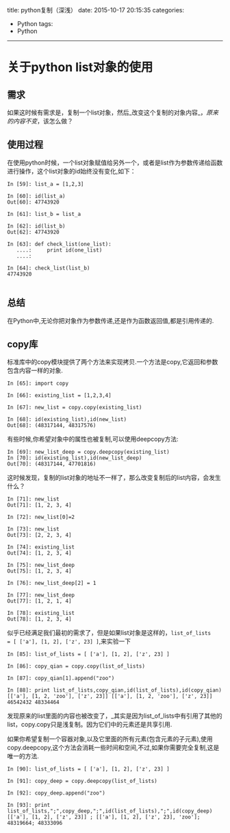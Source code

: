 title: python复制（深浅）
date: 2015-10-17 20:15:35
categories:
- Python
tags:
- Python
---

关于python list对象的使用
=============
需求
-------------
如果这时候有需求是，复制一个list对象，然后_改变这个复制的对象内容_，_原来的内容不变_，该怎么做？

使用过程
-------------
在使用python时候，一个list对象赋值给另外一个，或者是list作为参数传递给函数进行操作，这个list对象的id始终没有变化,如下：
```
In [59]: list_a = [1,2,3]

In [60]: id(list_a)
Out[60]: 47743920

In [61]: list_b = list_a

In [62]: id(list_b)
Out[62]: 47743920

In [63]: def check_list(one_list):
   ....:     print id(one_list)
   ....:     

In [64]: check_list(list_b)
47743920


```
总结
-------------
在Python中,无论你把对象作为参数传递,还是作为函数返回值,都是引用传递的.


copy库
-------------
标准库中的copy模块提供了两个方法来实现拷贝.一个方法是copy,它返回和参数包含内容一样的对象.
```
In [65]: import copy

In [66]: existing_list = [1,2,3,4]

In [67]: new_list = copy.copy(existing_list)

In [68]: id(existing_list),id(new_list)
Out[68]: (48317144, 48317576)
```
有些时候,你希望对象中的属性也被复制,可以使用deepcopy方法:
```
In [69]: new_list_deep = copy.deepcopy(existing_list)
In [70]: id(existing_list),id(new_list_deep)
Out[70]: (48317144, 47701816)

```

这时候发现，复制的list对象的地址不一样了，那么改变复制后的list内容，会发生什么？
```
In [71]: new_list
Out[71]: [1, 2, 3, 4]

In [72]: new_list[0]=2

In [73]: new_list
Out[73]: [2, 2, 3, 4]

In [74]: existing_list
Out[74]: [1, 2, 3, 4]

In [75]: new_list_deep
Out[75]: [1, 2, 3, 4]

In [76]: new_list_deep[2] = 1

In [77]: new_list_deep
Out[77]: [1, 2, 1, 4]

In [78]: existing_list
Out[78]: [1, 2, 3, 4]
```
似乎已经满足我们最初的需求了，但是如果list对象是这样的，<code>list_of_lists = [ ['a'], [1, 2], ['z', 23] ]</code>,来实验一下
```
In [85]: list_of_lists = [ ['a'], [1, 2], ['z', 23] ]

In [86]: copy_qian = copy.copy(list_of_lists)

In [87]: copy_qian[1].append("zoo")

In [88]: print list_of_lists,copy_qian,id(list_of_lists),id(copy_qian)
[['a'], [1, 2, 'zoo'], ['z', 23]] [['a'], [1, 2, 'zoo'], ['z', 23]] 46542432 48334464

```
发现原来的list里面的内容也被改变了，_其实是因为list_of_lists中有引用了其他的list，copy.copy只是浅复制。因为它们中的元素还是共享引用.

如果你希望复制一个容器对象,以及它里面的所有元素(包含元素的子元素),使用copy.deepcopy,这个方法会消耗一些时间和空间,不过,如果你需要完全复制,这是唯一的方法.

```
In [90]: list_of_lists = [ ['a'], [1, 2], ['z', 23] ]

In [91]: copy_deep = copy.deepcopy(list_of_lists)

In [92]: copy_deep.append("zoo")

In [93]: print list_of_lists,";",copy_deep,";",id(list_of_lists),";",id(copy_deep)
[['a'], [1, 2], ['z', 23]] ; [['a'], [1, 2], ['z', 23], 'zoo']; 48319664; 48333096
```

